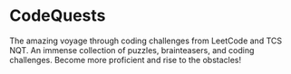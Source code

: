 # CodeQuests
The amazing voyage through coding challenges from LeetCode and TCS NQT. An immense collection of puzzles, brainteasers, and coding challenges. Become more proficient and rise to the obstacles!
